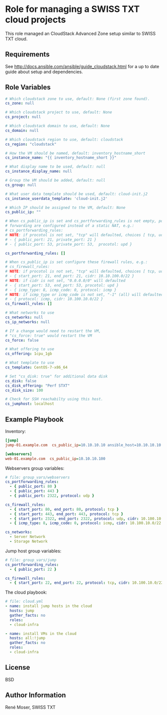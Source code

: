 Role for managing a SWISS TXT cloud projects
============================================

This role managed an CloudStack Advanced Zone setup similar to SWISS TXT cloud.

Requirements
------------

See http://docs.ansible.com/ansible/guide_cloudstack.html for a up to date guide about setup and dependencies.

Role Variables
--------------

~~~ yaml
# Which cloudstack zone to use, default: None (first zone found).
cs_zone: null

# Which cloudstack project to use, default: None
cs_project: null

# Which cloudstack domain to use, default: None
cs_domain: null

# Which cloudstack region to use, default: cloudstack
cs_region: "cloudstack"

# How the VM should be named, default: inventory_hostname_short
cs_instance_name: "{{ inventory_hostname_short }}"

# What display name to be used, default: null
cs_instance_display_name: null

# Group the VM should be added, default: null
cs_group: null

# What user data template should be used, default: cloud-init.j2
cs_instance_userdata_template: 'cloud-init.j2'

# Which IP should be assigned to the VM, default: None
cs_public_ip: ""

# When cs_public_ip is set and cs_portforwarding_rules is not empty, port
# forwarding are configured instead of a static NAT, e.g.:
# cs_portforwarding_rules:
# NOTE: if procotol is not set, "tcp" will defaulted, choices [ tcp, udp ].
# - { public_port: 21, private_port: 21 }
# - { public_port: 53, private_port: 53,  procotol: upd }

cs_portforwarding_rules: []

# When cs_public_ip is set configure these firewall rules, e.g.:
# cs_firewall_rules:
# NOTE: if procotol is not set, "tcp" will defaulted, choices [ tcp, udp, icmp ]
# - { start_port: 21, end_port: 21, cidr: 10.10.100.0/22 }
# NOTE: if cidr is not set, "0.0.0.0/0" will defaulted
# - { start_port: 53, end_port: 53, procotol: upd }
# - { icmp_type: 8, icmp_code: 0, protocol: icmp }
# NOTE: if icmp_type or icmp_code is not set, "-1" (all) will defaulted
# - { protocol: icmp, cidr: 10.100.10.0/22 }
cs_firewall_rules: []

# What networks to use
cs_networks: null
cs_ip_networks: null

# If a change would need to restart the VM,
# "cs_force: true" would restart the VM
cs_force: false

# What offering to use
cs_offering: 1cpu_1gb

# What template to use
cs_template: CentOS-7-x86_64

# Set "cs_disk: true" for additional data disk
cs_disk: false
cs_disk_offering: "Perf STXT"
cs_disk_size: 100

# Check for SSH reachabilty using this host.
cs_jumphost: localhost
~~~

Example Playbook
----------------

Inventory:
~~~ ini
[jump]
jump-01.example.com  cs_public_ip=10.10.10.10 ansible_host=10.10.10.10

[webservers]
web-01.example.com  cs_public_ip=10.10.10.100
~~~

Webservers group variables:
~~~ yaml
# file: group_vars/webservers
cs_portforwarding_rules:
  - { public_port: 80 }
  - { public_port: 443 }
  - { public_port: 2322, protocol: udp }

cs_firewall_rules:
  - { start_port: 80, end_port: 80, protocol: tcp }
  - { start_port: 443, end_port: 443, protocol: tcp }
  - { start_port: 2322, end_port: 2322, protocol: udp, cidr: 10.100.10.0/22 }
  - { icmp_type: 8, icmp_code: 0, protocol: icmp, cidr: 10.100.10.0/22 }

cs_networks:
  - Server Network
  - Storage Network
~~~

Jump host group variables:
~~~ yaml
# file: group_vars/jump
cs_portforwarding_rules:
  - { public_port: 22 }

cs_firewall_rules:
  - { start_port: 22, end_port: 22, protocol: tcp, cidr: 10.100.10.0/22 }
~~~

The cloud playbook:
~~~ yaml
# file: cloud.yml
- name: install jump hosts in the cloud
  hosts: jump
  gather_facts: no
  roles:
  - cloud-infra

- name: install VMs in the cloud
  hosts: all:!jump
  gather_facts: no
  roles:
  - cloud-infra
~~~

License
-------

BSD

Author Information
------------------

René Moser, SWISS TXT
